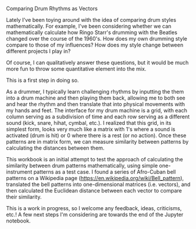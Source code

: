 Comparing Drum Rhythms as Vectors

Lately I've been toying around with the idea of comparing drum styles mathematically. For example, I've been considering whether we can mathematically calculate how Ringo Starr's drumming with the Beatles changed over the course of the 1960's. How does my own drumming style compare to those of my influences? How does my style change between different projects I play in?

Of course, I can qualitatively answer these questions, but it would be much more fun to throw some quantitative element into the mix.

This is a first step in doing so.

As a drummer, I typically learn challenging rhythms by inputting the them into a drum machine and then playing them back, allowing me to both see and hear the rhythm and then translate that into physical movements with my hands and feet. The interface for my drum machine is a grid, with each column serving as a subdivision of time and each row serving as a different sound (kick, snare, hihat, cymbal, etc.). I realized that this grid, in its simplest form, looks very much like a matrix with 1's where a sound is activated (drum is hit) or 0 where there is a rest (or no action). Once these patterns are in matrix form, we can measure similarity between patterns by calculating the distances between them.

This workbook is an initial attempt to test the approach of calculating the similarity between drum patterns mathematically, using simple one-instrument patterns as a test case. I found a series of Afro-Cuban bell patterns on a Wikipedia page (https://en.wikipedia.org/wiki/Bell_pattern), translated the bell patterns into one-dimensional matrices (i.e. vectors), and then calculated the Euclidean distance between each vector to compare their similarity.

This is a work in progress, so I welcome any feedback, ideas, criticisms, etc.! A few next steps I'm considering are towards the end of the Jupyter notebook.
